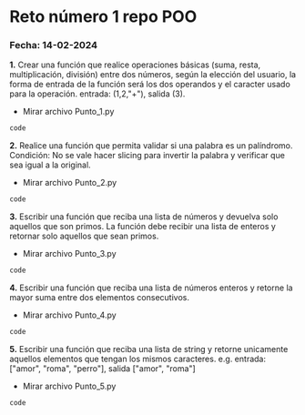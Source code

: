 # Reto número 1 repo POO

 ### **Fecha:** 14-02-2024

**1.** Crear una función que realice operaciones básicas (suma, resta, multiplicación, división) entre dos números, según la elección del usuario, la forma de entrada de la función será los dos operandos y el caracter usado para la operación. entrada: (1,2,"+"), salida (3).

* Mirar archivo Punto_1.py

```python
code
```

**2.** Realice una función que permita validar si una palabra es un palíndromo. Condición: No se vale hacer slicing para invertir la palabra y verificar que sea igual a la original.

* Mirar archivo Punto_2.py

```python
code
```

**3.** Escribir una función que reciba una lista de números y devuelva solo aquellos que son primos. La función debe recibir una lista de enteros y retornar solo aquellos que sean primos.

* Mirar archivo Punto_3.py

```python
code
```

**4.** Escribir una función que reciba una lista de números enteros y retorne la mayor suma entre dos elementos consecutivos.

* Mirar archivo Punto_4.py

```python
code
```

**5.** Escribir una función que reciba una lista de string y retorne unicamente aquellos elementos que tengan los mismos caracteres. e.g. entrada: ["amor", "roma", "perro"], salida ["amor", "roma"]

* Mirar archivo Punto_5.py

```python
code
```
